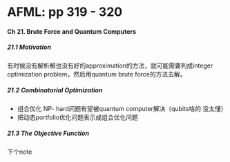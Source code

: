 # AFML: pp 319 - 320

#### Ch 21. Brute Force and Quantum Computers

##### 21.1 Motivation

有时候没有解析解也没有好的approximation的方法，就可能需要列成integer optimization problem，然后用quantum brute force的方法去解。

##### 21.2 Combinatorial Optimization

- 组合优化 NP- hard问题有望被quantum computer解决（qubits啥的 没太懂）
- 把动态portfolio优化问题表示成组合优化问题

##### 21.3 The Objective Function

下个note
